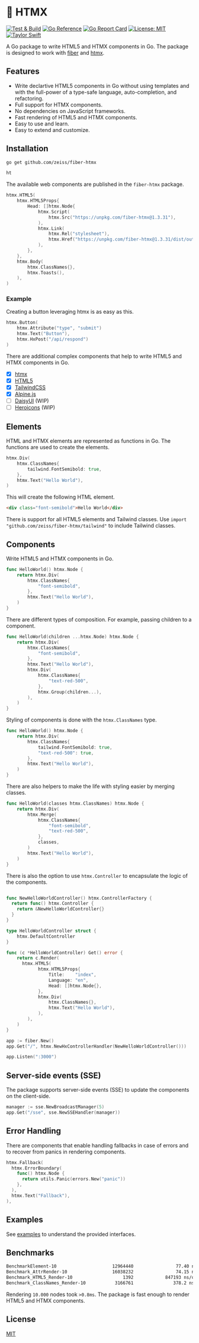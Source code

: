 # 🔨 HTMX

[![Test & Build](https://github.com/zeiss/fiber-htmx/actions/workflows/main.yml/badge.svg)](https://github.com/zeiss/fiber-htmx/actions/workflows/main.yml)
[![Go Reference](https://pkg.go.dev/badge/github.com/zeiss/fiber-htmx.svg)](https://pkg.go.dev/github.com/zeiss/fiber-htmx)
[![Go Report Card](https://goreportcard.com/badge/github.com/zeiss/fiber-htmx)](https://goreportcard.com/report/github.com/zeiss/fiber-htmx)
[![License: MIT](https://img.shields.io/badge/License-MIT-yellow.svg)](https://opensource.org/licenses/MIT)
[![Taylor Swift](https://img.shields.io/badge/secured%20by-taylor%20swift-brightgreen.svg)](https://twitter.com/SwiftOnSecurity)

A Go package to write HTML5 and HTMX components in Go. The package is designed to work with [fiber](http://gofiber.io) and [htmx](https://htmx.org/).

## Features

- Write declartive HTML5 components in Go without using templates and with the full-power of a type-safe language, auto-completion, and refactoring.
- Full support for HTMX components.
- No dependencies on JavaScript frameworks.
- Fast rendering of HTML5 and HTMX components.
- Easy to use and learn.
- Easy to extend and customize.

## Installation

```bash
go get github.com/zeiss/fiber-htmx
```

```html
ht
```

The available web components are published in the `fiber-htmx` package.

```go
htmx.HTML5(
    htmx.HTML5Props{
        Head: []htmx.Node{
            htmx.Script(
                htmx.Src("https://unpkg.com/fiber-htmx@1.3.31"),
            ),
            htmx.Link(
                htmx.Rel("stylesheet"),
                htmx.Href("https://unpkg.com/fiber-htmx@1.3.31/dist/out.css"),
            ),
        },
    },
    htmx.Body(
        htmx.ClassNames{},
        htmx.Toasts(),
    ),
)
```

### Example

Creating a button leveraging htmx is as easy as this.

```go
htmx.Button(
    htmx.Attribute("type", "submit")
    htmx.Text("Button"),
    htmx.HxPost("/api/respond")
)
```

There are additional complex components that help to write HTML5 and HTMX components in Go.

- [x] [htmx](https://htmx.org/)
- [x] [HTML5](https://www.w3.org/TR/2011/WD-html5-20110405/)
- [x] [TailwindCSS](https://tailwindcss.com/)
- [x] [Alpine.js](https://alpinejs.dev/)
- [ ] [DaisyUI](https://daisyui.com/) (WIP)
- [ ] [Heroicons](https://heroicons.com/) (WIP)

## Elements

HTML and HTMX elements are represented as functions in Go. The functions are used to create the elements.

```go
htmx.Div(
    htmx.ClassNames{
        tailwind.FontSemibold: true,
    },
    htmx.Text("Hello World"),
)
```

This will create the following HTML element.

```html
<div class="font-semibold">Hello World</div>
```

There is support for all HTML5 elements and Tailwind classes. Use `import "github.com/zeiss/fiber-htmx/tailwind"` to include Tailwind classes.

## Components

Write HTML5 and HTMX components in Go.

```go
func HelloWorld() htmx.Node {
    return htmx.Div(
        htmx.ClassNames{
            "font-semibold",
        },
        htmx.Text("Hello World"),
    )
}
```

There are different types of composition. For example, passing children to a component.

```go
func HelloWorld(children ...htmx.Node) htmx.Node {
    return htmx.Div(
        htmx.ClassNames{
            "font-semibold",
        },
        htmx.Text("Hello World"),
        htmx.Div(
            htmx.ClassNames{
                "text-red-500",
            },
            htmx.Group(children...),
        ),
    )
}
```

Styling of components is done with the `htmx.ClassNames` type.

```go
func HelloWorld() htmx.Node {
    return htmx.Div(
        htmx.ClassNames{
            tailwind.FontSemibold: true,
            "text-red-500": true,
        },
        htmx.Text("Hello World"),
    )
}
```

There are also helpers to make the life with styling easier by merging classes.

```go
func HelloWorld(classes htmx.ClassNames) htmx.Node {
    return htmx.Div(
        htmx.Merge(
            htmx.ClassNames{
                "font-semibold",
                "text-red-500",
            },
            classes,
        )
        htmx.Text("Hello World"),
    )
}
```

There is also the option to use `htmx.Controller` to encapsulate the logic of the components.

```go

func NewHelloWorldController() htmx.ControllerFactory {
  return func() htmx.Controller {
    return &NewHelloWorldController{}
  }
}

type HelloWorldController struct {
    htmx.DefaultController
}

func (c *HelloWorldController) Get() error {
    return c.Render(
      htmx.HTML5(
            htmx.HTML5Props{
                Title:    "index",
                Language: "en",
                Head: []htmx.Node{},
            },
            htmx.Div(
                htmx.ClassNames{},
                htmx.Text("Hello World"),
            ),
        ),
    )    
}

app := fiber.New()
app.Get("/", htmx.NewHxControllerHandler(NewHelloWorldController()))

app.Listen(":3000")
```

## Server-side events (SSE)

The package supports server-side events (SSE) to update the components on the client-side.

```go
manager := sse.NewBroadcastManager(5)
app.Get("/sse", sse.NewSSEHandler(manager))
```
## Error Handling

There are components that enable handling fallbacks in case of errors and to recover from panics in rendering components.

```go
htmx.Fallback(
  htmx.ErrorBoundary(
    func() htmx.Node {
      return utils.Panic(errors.New("panic"))
    },
  ),
  htmx.Text("Fallback"),
),
```

## Examples

See [examples](https://github.com/zeiss/fiber-htmx/tree/master/examples) to understand the provided interfaces.

## Benchmarks

```bash
BenchmarkElement-10                     12964440                77.40 ns/op
Benchmark_AttrRender-10                 16038232                74.15 ns/op
Benchmark_HTML5_Render-10                   1392            847193 ns/op
Benchmark_ClassNames_Render-10           3166761               378.2 ns/op
```

Rendering `10.000` nodes took `>0.8ms`. The package is fast enough to render HTML5 and HTMX components. 

## License

[MIT](/LICENSE)
